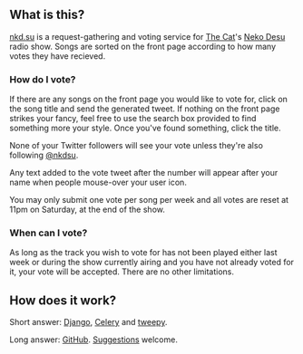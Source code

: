 ## What is this?

[nkd.su](http://nkd.su) is a request-gathering and voting service for [The
Cat](http://thisisthecat.com)'s [Neko
Desu](http://www.thisisthecat.com/index.php/neko-desu) radio show. Songs are
sorted on the front page according to how many votes they have recieved.

### How do I vote?

If there are any songs on the front page you would like to vote for, click on
the song title and send the generated tweet. If nothing on the front page
strikes your fancy, feel free to use the search box provided to find something
more your style. Once you've found something, click the title.

None of your Twitter followers will see your vote unless 
they're also following [@nkdsu](http://twitter.com/nkdsu).

Any text added to the vote tweet after the number will appear after your name when
people mouse-over your user icon.

You may only submit one vote per song per week and all votes are reset at 11pm
on Saturday, at the end of the show.

### When can I vote?

As long as the track you wish to vote for has not been played either last week
or during the show currently airing and you have not already voted for it, your
vote will be accepted. There are no other limitations.

## How does it work?

Short answer: [Django](https://www.djangoproject.com), [Celery](http://celeryproject.org) and [tweepy](http://tweepy.github.com).

Long answer: [GitHub](https://github.com/colons/nkdsu). [Suggestions](https://github.com/colons/nkdsu/issues/new) welcome.


